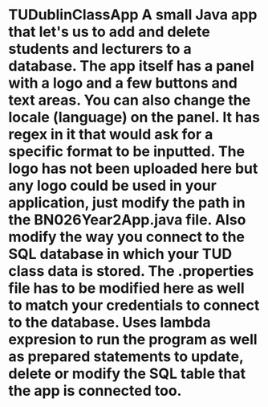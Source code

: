 # TUDublinClassApp A small Java app that let's us to add and delete students and lecturers to a database. The app itself has a panel with a logo and a few buttons and text areas. You can also change the locale (language) on the panel. It has regex in it that would ask for a specific format to be inputted. The logo has not been uploaded here but any logo could be used in your application, just modify the path in the BN026Year2App.java file. Also modify the way you connect to the SQL database in which your TUD class data is stored. The .properties file has to be modified here as well to match your credentials to connect to the database. Uses lambda expresion to run the program as well as prepared statements to update, delete or modify the SQL table that the app is connected too.
